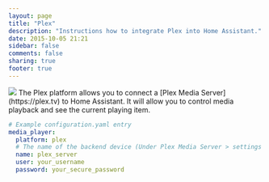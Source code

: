 ```yaml
---
layout: page
title: "Plex"
description: "Instructions how to integrate Plex into Home Assistant."
date: 2015-10-05 21:21
sidebar: false
comments: false
sharing: true
footer: true
---
```


<img src='/images/supported_brands/plex.png' class='brand pull-right' />
The Plex platform allows you to connect a [Plex Media Server](https://plex.tv) to Home Assistant.
It will allow you to control media playback and see the current playing item.


```yaml
# Example configuration.yaml entry
media_player:
  platform: plex
  # The name of the backend device (Under Plex Media Server > settings > server)
  name: plex_server
  user: your_username
  password: your_secure_password
```
